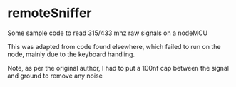 # remoteSniffer

Some sample code to read 315/433 mhz raw signals on a nodeMCU

This was adapted from code found elsewhere, which failed to run on the node, mainly due to the keyboard handling.

Note, as per the original author, I had to put a 100nf cap between the signal and ground to remove any noise
